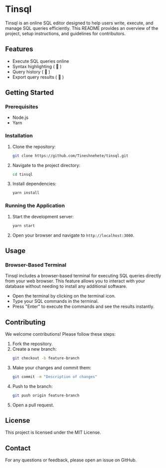 # Tinsql

Tinsql is an online SQL editor designed to help users write, execute, and manage SQL queries efficiently. This README provides an overview of the project, setup instructions, and guidelines for contributors.

## Features

- Execute SQL queries online
- Syntax highlighting ( 🔴 )
- Query history ( 🔴 )
- Export query results ( 🔴 )

## Getting Started

### Prerequisites

- Node.js
- Yarn

### Installation

1. Clone the repository:
    ```sh
    git clone https://github.com/Tineshnehete/tinsql.git
    ```
2. Navigate to the project directory:
    ```sh
    cd tinsql
    ```
3. Install dependencies:
    ```sh
    yarn install
    ```

### Running the Application

1. Start the development server:
    ```sh
    yarn start
    ```
2. Open your browser and navigate to `http://localhost:3000`.

## Usage

### Browser-Based Terminal

Tinsql includes a browser-based terminal for executing SQL queries directly from your web browser. This feature allows you to interact with your database without needing to install any additional software.

- Open the terminal by clicking on the terminal icon.
- Type your SQL commands in the terminal.
- Press "Enter" to execute the commands and see the results instantly.


## Contributing

We welcome contributions! Please follow these steps:

1. Fork the repository.
2. Create a new branch:
    ```sh
    git checkout -b feature-branch
    ```
3. Make your changes and commit them:
    ```sh
    git commit -m "Description of changes"
    ```
4. Push to the branch:
    ```sh
    git push origin feature-branch
    ```
5. Open a pull request.

## License

This project is licensed under the MIT License.

## Contact

For any questions or feedback, please open an issue on GitHub.

